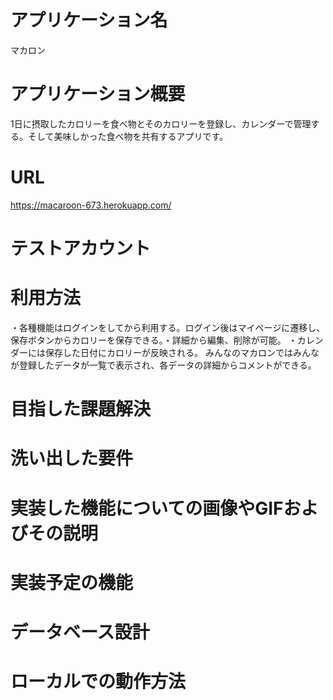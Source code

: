 # アプリケーション名
マカロン

# アプリケーション概要
1日に摂取したカロリーを食べ物とそのカロリーを登録し、カレンダーで管理する。そして美味しかった食べ物を共有するアプリです。

# URL
https://macaroon-673.herokuapp.com/

# テストアカウント

# 利用方法
・各種機能はログインをしてから利用する。ログイン後はマイページに遷移し、保存ボタンからカロリーを保存できる。・詳細から編集、削除が可能。
・カレンダーには保存した日付にカロリーが反映される。
みんなのマカロンではみんなが登録したデータが一覧で表示され、各データの詳細からコメントができる。

# 目指した課題解決

# 洗い出した要件

# 実装した機能についての画像やGIFおよびその説明

# 実装予定の機能

# データベース設計

# ローカルでの動作方法